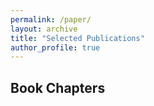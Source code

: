 ```yaml
---
permalink: /paper/
layout: archive
title: "Selected Publications"
author_profile: true
---
```


## Book Chapters
